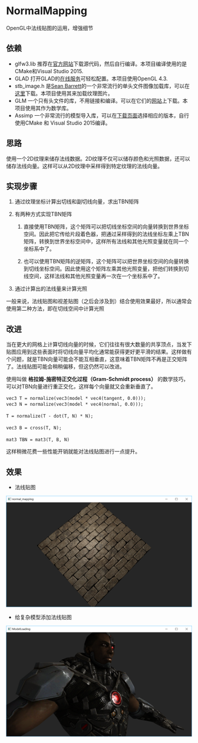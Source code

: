 # NormalMapping

OpenGL中法线贴图的运用，增强细节

## 依赖
* glfw3.lib 推荐在[官方网站](http://www.glfw.org/download.html)下载源代码，然后自行编译。本项目编译使用的是CMake和Visual Studio 2015.
* GLAD 打开GLAD的[在线服务](http://glad.dav1d.de/)可轻松配置。本项目使用OpenGL 4.3.
* stb_image.h 是[Sean Barrett](https://github.com/nothings)的一个非常流行的单头文件图像加载库，可以在[这里](https://github.com/nothings/stb/blob/master/stb_image.h)下载。本项目使用其来加载纹理图片。
* GLM 一个只有头文件的库，不用链接和编译。可以在它们的[网站](http://glm.g-truc.net/0.9.5/index.html)上下载。本项目使用其作为数学库。
* Assimp 一个非常流行的模型导入库，可以在[下载页面](http://assimp.org/main_downloads.html)选择相应的版本，自行使用CMake 和 Visual Studio 2015编译。

## 思路
使用一个2D纹理来储存法线数据。2D纹理不仅可以储存颜色和光照数据，还可以储存法线向量。这样可以从2D纹理中采样得到特定纹理的法线向量。

## 实现步骤

1. 通过纹理坐标计算出切线和副切线向量，求出TBN矩阵

2. 有两种方式实现TBN矩阵

	1. 直接使用TBN矩阵，这个矩阵可以把切线坐标空间的向量转换到世界坐标空间。因此把它传给片段着色器，把通过采样得到的法线坐标左乘上TBN矩阵，转换到世界坐标空间中，这样所有法线和其他光照变量就在同一个坐标系中了。
	
	2. 也可以使用TBN矩阵的逆矩阵，这个矩阵可以把世界坐标空间的向量转换到切线坐标空间。因此使用这个矩阵左乘其他光照变量，把他们转换到切线空间，这样法线和其他光照变量再一次在一个坐标系中了。

3. 通过计算出的法线量来计算光照

一般来说，法线贴图和视差贴图（之后会涉及到）结合使用效果最好，所以通常会使用第二种方法，即在切线空间中计算光照

## 改进

当在更大的网格上计算切线向量的时候，它们往往有很大数量的共享顶点，当发下贴图应用到这些表面时将切线向量平均化通常能获得更好更平滑的结果。这样做有个问题，就是TBN向量可能会不能互相垂直，这意味着TBN矩阵不再是正交矩阵了。法线贴图可能会稍稍偏移，但这仍然可以改进。

使用叫做 **格拉姆-施密特正交化过程（Gram-Schmidt process）** 的数学技巧，可以对TBN向量进行重正交化，这样每个向量就又会重新垂直了。

```
vec3 T = normalize(vec3(model * vec4(tangent, 0.0)));
vec3 N = normalize(vec3(model * vec4(normal, 0.0)));

T = normalize(T - dot(T, N) * N);

vec3 B = cross(T, N);

mat3 TBN = mat3(T, B, N)
```

这样稍微花费一些性能开销就能对法线贴图进行一点提升。

## 效果

- 法线贴图

![法线贴图](https://github.com/SweeneyChoi/NormalMapping/blob/master/images/normalmapping1.png)

- 给复杂模型添加法线贴图

![复杂模型](https://github.com/SweeneyChoi/NormalMapping/blob/master/images/normalmapping2.png)



